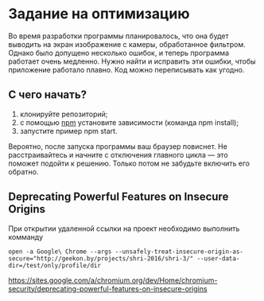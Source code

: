 Задание на оптимизацию
======================

Во время разработки программы планировалось, что она будет выводить на экран изображение с камеры, обработанное фильтром. 
Однако было допущено несколько ошибок, и теперь программа работает очень медленно. Нужно найти и исправить эти ошибки, 
чтобы приложение работало плавно. Код можно переписывать как угодно.


С чего начать?
--------------

1. клонируйте репозиторий;
2. с помощью [npm](https://npmjs.org) установите зависимости (команда npm install);
3. запустите пример npm start.


Вероятно, после запуска программы ваш браузер повиснет. Не расстраивайтесь и начните с отключения главного 
цикла — это поможет подойти к решению. Только потом не забудьте включить его обратно.


Deprecating Powerful Features on Insecure Origins
--------------

При открытии удаленной ссылки на проект необходимо выполнить комманду 
```
open -a Google\ Chrome --args --unsafely-treat-insecure-origin-as-secure="http://geekon.by/projects/shri-2016/shri-3/" --user-data-dir=/test/only/profile/dir
```

https://sites.google.com/a/chromium.org/dev/Home/chromium-security/deprecating-powerful-features-on-insecure-origins